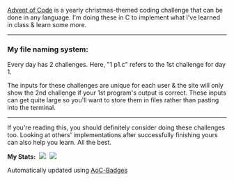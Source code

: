 [Advent of Code](https://adventofcode.com/2015/events) is a yearly christmas-themed coding challenge that can be done in any language. I'm doing these in C to implement what I've learned in class & learn some more.

---
### My file naming system:


Every day has 2 challenges. Here, "1 p1.c" refers to the 1st challenge for day 1.

The inputs for these challenges are unique for each user & the site will only show the 2nd challenge if your 1st program's output is correct. These inputs can get quite large so you'll want to store them in files rather than pasting into the terminal. 

---
If you're reading this, you should definitely consider doing these challenges too. Looking at others' implementations after successfully finishing  yours can also help you learn. All the best.

**My Stats:** &nbsp;![](https://img.shields.io/badge/stars%20⭐-3-yellow) &nbsp;![](https://img.shields.io/badge/days%20completed-1-red)     

Automatically updated using [AoC-Badges](https://github.com/J0B10/aoc-badges-action)     
